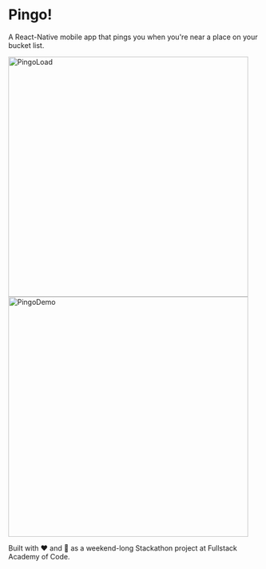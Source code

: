 # Pingo!

A React-Native mobile app that pings you when you're near a place on your bucket list.

<img src="https://www.dropbox.com/s/y39qiizqrca2vs0/Screen%20Shot%202017-09-28%20at%2010.55.48%20PM.jpg" alt="PingoLoad" height="480">

<img src="https://media.giphy.com/media/l4pThBVpD5pgULxIc/giphy.gif" alt="PingoDemo" height="480">

Built with :heart: and :icecream: as a weekend-long Stackathon project at Fullstack Academy of Code.
